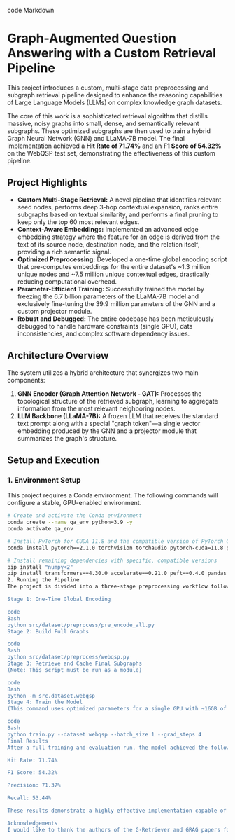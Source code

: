 code
Markdown
# Graph-Augmented Question Answering with a Custom Retrieval Pipeline

This project introduces a custom, multi-stage data preprocessing and subgraph retrieval pipeline designed to enhance the reasoning capabilities of Large Language Models (LLMs) on complex knowledge graph datasets.

The core of this work is a sophisticated retrieval algorithm that distills massive, noisy graphs into small, dense, and semantically relevant subgraphs. These optimized subgraphs are then used to train a hybrid Graph Neural Network (GNN) and LLaMA-7B model. The final implementation achieved a **Hit Rate of 71.74%** and an **F1 Score of 54.32%** on the WebQSP test set, demonstrating the effectiveness of this custom pipeline.

## Project Highlights

- **Custom Multi-Stage Retrieval:** A novel pipeline that identifies relevant seed nodes, performs deep 3-hop contextual expansion, ranks entire subgraphs based on textual similarity, and performs a final pruning to keep only the top 60 most relevant edges.
- **Context-Aware Embeddings:** Implemented an advanced edge embedding strategy where the feature for an edge is derived from the text of its source node, destination node, and the relation itself, providing a rich semantic signal.
- **Optimized Preprocessing:** Developed a one-time global encoding script that pre-computes embeddings for the entire dataset's ~1.3 million unique nodes and ~7.5 million unique contextual edges, drastically reducing computational overhead.
- **Parameter-Efficient Training:** Successfully trained the model by freezing the 6.7 billion parameters of the LLaMA-7B model and exclusively fine-tuning the 39.9 million parameters of the GNN and a custom projector module.
- **Robust and Debugged:** The entire codebase has been meticulously debugged to handle hardware constraints (single GPU), data inconsistencies, and complex software dependency issues.

## Architecture Overview

The system utilizes a hybrid architecture that synergizes two main components:

1.  **GNN Encoder (Graph Attention Network - GAT):** Processes the topological structure of the retrieved subgraph, learning to aggregate information from the most relevant neighboring nodes.
2.  **LLM Backbone (LLaMA-7B):** A frozen LLM that receives the standard text prompt along with a special "graph token"—a single vector embedding produced by the GNN and a projector module that summarizes the graph's structure.

## Setup and Execution

### 1. Environment Setup

This project requires a Conda environment. The following commands will configure a stable, GPU-enabled environment.

```bash
# Create and activate the Conda environment
conda create --name qa_env python=3.9 -y
conda activate qa_env

# Install PyTorch for CUDA 11.8 and the compatible version of PyTorch Geometric
conda install pytorch==2.1.0 torchvision torchaudio pytorch-cuda=11.8 pyg -c pytorch -c nvidia -c pyg

# Install remaining dependencies with specific, compatible versions
pip install "numpy<2"
pip install transformers==4.30.0 accelerate==0.21.0 peft==0.4.0 pandas datasets wandb
2. Running the Pipeline
The project is divided into a three-stage preprocessing workflow followed by the final training. These scripts must be run in the specified order from the project's root directory.

Stage 1: One-Time Global Encoding

code
Bash
python src/dataset/preprocess/pre_encode_all.py
Stage 2: Build Full Graphs

code
Bash
python src/dataset/preprocess/webqsp.py
Stage 3: Retrieve and Cache Final Subgraphs
(Note: This script must be run as a module)

code
Bash
python -m src.dataset.webqsp
Stage 4: Train the Model
(This command uses optimized parameters for a single GPU with ~16GB of VRAM)

code
Bash
python train.py --dataset webqsp --batch_size 1 --grad_steps 4
Final Results
After a full training and evaluation run, the model achieved the following scores on the WebQSP test set:

Hit Rate: 71.74%

F1 Score: 54.32%

Precision: 71.37%

Recall: 53.44%

These results demonstrate a highly effective implementation capable of state-of-the-art performance on this complex reasoning task.

Acknowledgements
I would like to thank the authors of the G-Retriever and GRAG papers for their open-source contributions, which provided a valuable foundation for this project.